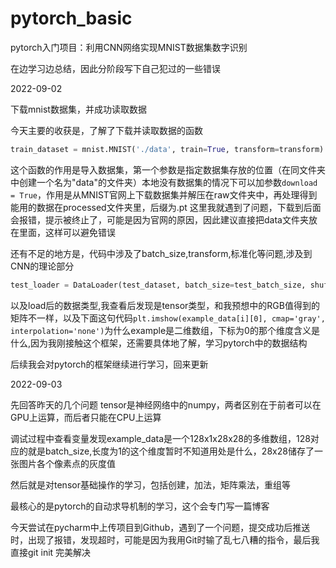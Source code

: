 # pytorch_basic
pytorch入门项目：利用CNN网络实现MNIST数据集数字识别

在边学习边总结，因此分阶段写下自己犯过的一些错误

2022-09-02

下载mnist数据集，并成功读取数据

今天主要的收获是，了解了下载并读取数据的函数

```python
train_dataset = mnist.MNIST('./data', train=True, transform=transform)
```
这个函数的作用是导入数据集，第一个参数是指定数据集存放的位置（在同文件夹中创建一个名为"data"的文件夹）本地没有数据集的情况下可以加参数`download = True`，作用是从MNIST官网上下载数据集并解压在raw文件夹中，再处理得到能用的数据在processed文件夹里，后缀为.pt 这里我就遇到了问题，下载到后面会报错，提示被终止了，可能是因为官网的原因，因此建议直接把data文件夹放在里面，这样可以避免错误

还有不足的地方是，代码中涉及了batch_size,transform,标准化等问题,涉及到CNN的理论部分
```python
test_loader = DataLoader(test_dataset, batch_size=test_batch_size, shuffle=False)
```
以及load后的数据类型,我查看后发现是tensor类型，和我预想中的RGB值得到的矩阵不一样，以及下面这句代码`plt.imshow(example_data[i][0], cmap='gray', interpolation='none')`为什么example是二维数组，下标为0的那个维度含义是什么,因为我刚接触这个框架，还需要具体地了解，学习pytorch中的数据结构

后续我会对pytorch的框架继续进行学习，回来更新

2022-09-03

先回答昨天的几个问题
tensor是神经网络中的numpy，两者区别在于前者可以在GPU上运算，而后者只能在CPU上运算

调试过程中查看变量发现example_data是一个128x1x28x28的多维数组，128对应的就是batch_size,长度为1的这个维度暂时不知道用处是什么，28x28储存了一张图片各个像素点的灰度值

然后就是对tensor基础操作的学习，包括创建，加法，矩阵乘法，重组等

最核心的是pytorch的自动求导机制的学习，这个会专门写一篇博客

今天尝试在pycharm中上传项目到Github，遇到了一个问题，提交成功后推送时，出现了报错，发现超时，可能是因为我用Git时输了乱七八糟的指令，最后我直接git init 完美解决
